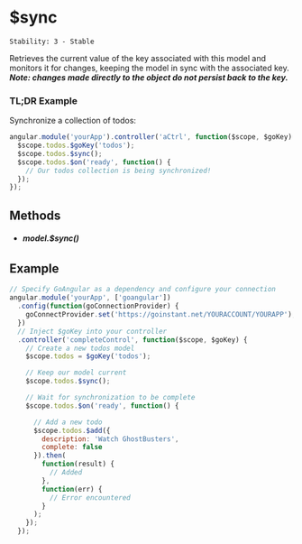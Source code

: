 # $sync

```
Stability: 3 - Stable
```

Retrieves the current value of the key associated with this model and monitors it for changes, keeping the model in sync with the  associated key.  ***Note: changes made directly to the object do not persist back to the key.***

### TL;DR Example

Synchronize a collection of todos:

```js
angular.module('yourApp').controller('aCtrl', function($scope, $goKey) {
  $scope.todos.$goKey('todos');
  $scope.todos.$sync();
  $scope.todos.$on('ready', function() {
    // Our todos collection is being synchronized!
  });
});
```

## Methods

- ###### **model.$sync()**

## Example

```js
// Specify GoAngular as a dependency and configure your connection
angular.module('yourApp', ['goangular'])
  .config(function(goConnectionProvider) {
    goConnectProvider.set('https://goinstant.net/YOURACCOUNT/YOURAPP');
  })
  // Inject $goKey into your controller
  .controller('completeControl', function($scope, $goKey) {
    // Create a new todos model
    $scope.todos = $goKey('todos');

    // Keep our model current
    $scope.todos.$sync();

    // Wait for synchronization to be complete
    $scope.todos.$on('ready', function() {

      // Add a new todo
      $scope.todos.$add({
        description: 'Watch GhostBusters',
        complete: false
      }).then(
        function(result) {
          // Added
        },
        function(err) {
          // Error encountered
        }
      );
    });
  });
```
